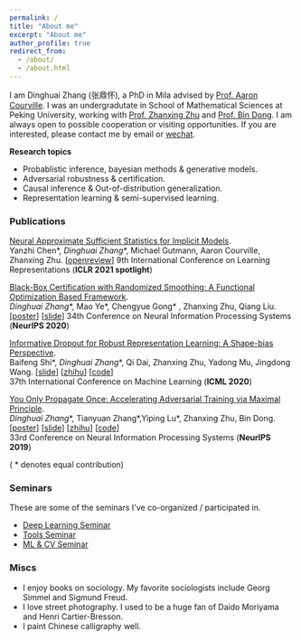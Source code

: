 ```yaml
---
permalink: /
title: "About me"
excerpt: "About me"
author_profile: true
redirect_from: 
  - /about/
  - /about.html
---
```


I am Dinghuai Zhang (张鼎怀), a PhD in Mila advised by [Prof. Aaron Courville](https://aaroncourville.wordpress.com/). I was an undergradutate in School of Mathematical Sciences at Peking University, working with [Prof. Zhanxing Zhu](https://sites.google.com/view/zhanxingzhu/) and [Prof. Bin Dong](http://bicmr.pku.edu.cn/~dongbin). I am always open to possible cooperation or visiting opportunities. If you are interested, please contact me by email or [wechat](https://zdhNarsil.github.io/images/wechatqrcode.jpeg).
 

**Research topics**
* Probablistic inference, bayesian methods & generative models.
* Adversarial robustness & certification.
* Causal inference & Out-of-distribution generalization.
* Representation learning & semi-supervised learning.

<!--
# News
----
**[September, 2019]** [YOPO](https://arxiv.org/abs/1905.00877) was accepted by **NeurIPS19**. 

**[July, 2019]**  One paper accepted by **ICCV19**. 
-->

### Publications

[Neural Approximate Sufficient Statistics for Implicit Models](https://arxiv.org/abs/2010.10079).  
Yanzhi Chen\*, *Dinghuai Zhang*\*, Michael Gutmann, Aaron Courville, Zhanxing Zhu. [[openreview](https://openreview.net/forum?id=SRDuJssQud&referrer=%5BAuthor%20Console%5D(%2Fgroup%3Fid%3DICLR.cc%2F2021%2FConference%2FAuthors%23your-submissions))]  
9th International Conference on Learning Representations (**ICLR 2021 spotlight**)

[Black-Box Certification with Randomized Smoothing: A Functional Optimization Based Framework](https://arxiv.org/abs/2002.09169).    
*Dinghuai Zhang*\*, Mao Ye\*, Chengyue Gong\* , Zhanxing Zhu, Qiang Liu. [[poster](https://zdhNarsil.github.io/files/nips2020poster_certification.pdf)] [[slide](https://zdhNarsil.github.io/files/certification_slides.pdf)] 
34th Conference on Neural Information Processing Systems (**NeurIPS 2020**)

[Informative Dropout for Robust Representation Learning: A Shape-bias Perspective](https://arxiv.org/abs/2008.04254).   
Baifeng Shi\*, *Dinghuai Zhang*\*, Qi Dai, Zhanxing Zhu, Yadong Mu, Jingdong Wang. [[slide](https://zdhNarsil.github.io/files/infodrop_slides.pdf)] [[zhihu](https://zhuanlan.zhihu.com/p/197929813)] [[code](https://github.com/bfshi/InfoDrop)]  
37th International Conference on Machine Learning (**ICML 2020**)

[You Only Propagate Once: Accelerating Adversarial Training via Maximal Principle](https://arxiv.org/abs/1905.00877).  
*Dinghuai Zhang*\*, Tianyuan Zhang\*,Yiping Lu\*, Zhanxing Zhu, Bin Dong. [[poster](https://zdhNarsil.github.io/files/YOPO_NeurIPS2019_Poster.pdf)] [[slide](https://zdhNarsil.github.io/files/YOPO_slides.pdf)] [[zhihu](https://zhuanlan.zhihu.com/p/68351267)] [[code](https://github.com/a1600012888/YOPO-You-Only-Propagate-Once)]    
33rd Conference on Neural Information Processing Systems (**NeurIPS 2019**)

( * denotes equal contribution)

### Seminars
These are some of the seminars I've co-organized / participated in.

- [Deep Learning Seminar](http://tianyuanzhang.com/teaching/)
- [Tools Seminar](https://github.com/pppppass/ToolsSeminar)
- [ML & CV Seminar](http://ml.2prime.cn/)

### Miscs
* I enjoy books on sociology. My favorite sociologists include Georg Simmel and Sigmund Freud.
* I love street photography. I used to be a huge fan of Daido Moriyama and Henri Cartier-Bresson.
* I paint Chinese calligraphy well.
